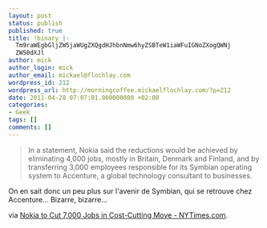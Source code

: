 ```yaml
---
layout: post
status: publish
published: true
title: !binary |-
  Tm9raWEgbGljZW5jaWUgZXQgdHJhbnNmw6hyZSBTeW1iaWFuIGNoZXogQWNj
  ZW50dXJl
author: mick
author_login: mick
author_email: mickael@flochlay.com
wordpress_id: 212
wordpress_url: http://morningcoffee.mickaelflochlay.com/?p=212
date: 2011-04-28 07:07:01.000000000 +02:00
categories:
- Geek
tags: []
comments: []
---
```

<blockquote>In a statement, Nokia said the reductions would be achieved by eliminating 4,000 jobs, mostly in Britain, Denmark and Finland, and by transferring 3,000 employees responsible for its Symbian operating system to Accenture, a global technology consultant to businesses.</blockquote>
On en sait donc un peu plus sur l'avenir de Symbian, qui se retrouve chez Accenture... Bizarre, bizarre...

via <a href="http://www.nytimes.com/2011/04/28/technology/28iht-nokia27.html?_r=2">Nokia to Cut 7,000 Jobs in Cost-Cutting Move - NYTimes.com</a>.
